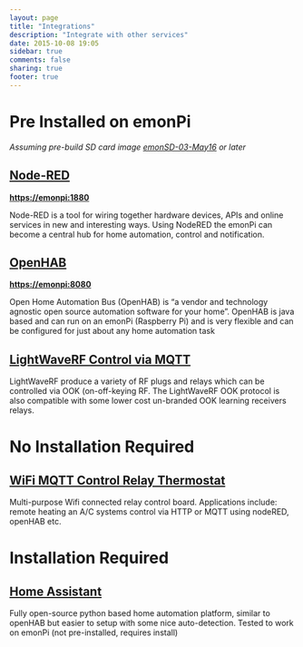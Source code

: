 ```yaml
---
layout: page
title: "Integrations"
description: "Integrate with other services"
date: 2015-10-08 19:05
sidebar: true
comments: false
sharing: true
footer: true
---
```


# Pre Installed on emonPi 

*Assuming pre-build SD card image [emonSD-03-May16](https://github.com/openenergymonitor/emonpi/wiki/emonSD-pre-built-SD-card-Download-&-Change-Log#emonsd-03may16--release) or later* 

## [Node-RED](/integrations/nodered)

**[https://emonpi:1880](https://emonpi:1880)**

Node-RED is a tool for wiring together hardware devices, APIs and online services in new and interesting ways. Using NodeRED the emonPi can become a central hub for home automation, control and notification.

## [OpenHAB](/integrations/openhab)

**[https://emonpi:8080](https://emonpi:8080)**

Open Home Automation Bus (OpenHAB) is “a vendor and technology agnostic open source automation software for your home”. OpenHAB is java based and can run on an emonPi (Raspberry Pi) and is very flexible and can be configured for just about any home automation task

## [LightWaveRF Control via MQTT](/integrations/lightwaverf)

LightWaveRF produce a variety of RF plugs and relays which can be controlled via OOK (on-off-keying RF. The LightWaveRF OOK protocol is also compatible with some lower cost un-branded OOK learning receivers relays.

# No Installation Required 

## [WiFi MQTT Control Relay Thermostat](/integrations/mqtt-relay/)

Multi-purpose Wifi connected relay control board. Applications include: remote heating an A/C systems control via HTTP or MQTT using nodeRED, openHAB etc. 

# Installation Required 

## [Home Assistant](https://blog.openenergymonitor.org/2016/04/Home-Assistant/)

Fully open-source python based home automation platform, similar to openHAB but easier to setup with some nice auto-detection. Tested to work on emonPi (not pre-installed, requires install)

